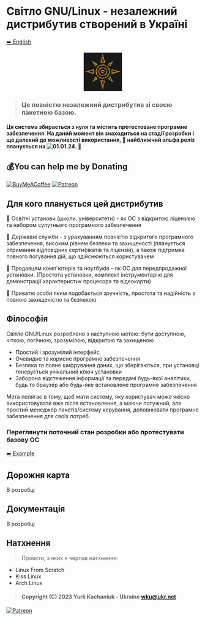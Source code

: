 
# Світло GNU/Linux - незалежний дистрибутив створений в Україні  
<p><a href="readme.md">➡️ English </a></p>

<p align="center">  <img width="100" height="100" src="assets/logo.jpeg"></p>


> ### Це повністю незалежний дистрибутив зі своєю пакетною базою.


#### Ця система збирається з нуля та містить протестоване програмне забезпечення. На даний момент він знаходиться на стадії розробки і ще далекий до можливості використання, 🚩 найближчий альфа реліз планується на ![01.01.24](https://img.shields.io/static/v1?label=&message=01.01.24&color=red). 🏁


## 💰You can help me by Donating
[![BuyMeACoffee](https://img.shields.io/badge/Buy%20Me%20a%20Coffee-ffdd00?style=for-the-badge&logo=buy-me-a-coffee&logoColor=black)](https://buymeacoffee.com/kachanyk) 
[![Patreon](https://img.shields.io/badge/Patreon-F96854?style=for-the-badge&logo=patreon&logoColor=white)](https://www.patreon.com/SvitloLinux) 



## Для кого планується цей дистрибутив


  🔸 Освітні установи (школи, університети) - як ОС з відкритою ліцензією та набором супутнього програмного забезпечення

  🔸 Державні служби - з урахуванням повністю відкритого програмного забезпечення, високим рівнем безпеки та захищеності (планується отримання відповідних сертифікатів та ліцензій), а також підтримка повного логування дій, що здійснюються користувачем

  🔸 Продавцям комп'ютерів та ноутбуків – як ОС для передпродажної установки. (Простота установки, комплект інструментарію для демонстрації характеристик процесора та відеокарти)

  🔸 Приватні особи яким подобається зручність, простота та надійність з повною захищеністю та безпекою
 

## Філософія

Світло GNU/Linux розроблено з наступною метою: бути доступною, чіткою, логічною, зрозумілою, відкритою та захищеною


* Простий і зрозумілий інтерфейс
* Очевидне та корисне програмне забезпечення
* Безпека та повне шифрування даних, що зберігаються, при установці генерується унікальний ключ установки
* Заборона відстеження інформації та передачі будь-якої аналітики, будь то браузер або будь-яке встановлене програмне забезпечення


Мета полягає в тому, щоб мати систему, яку користувач може якісно використовувати вже після встановлення, а маючи потужний, але простий менеджер пакетів/систему керування, доповнювати програмне забезпечення для своїх потреб. 



### Переглянути поточний стан розробки або протестувати базову ОС
<p><a href="example-uk.md"> ➡️ Example </a></p>

## Дорожня карта

В розробці


## Документація

В розробці

## Натхнення

> Проекти, з яких я черпав натхнення:

* Linux From Scratch
* Kiss Linux 
* Arch Linux




> #### Copyright (C) 2023 Yurii Kachaniuk - Ukraine <wku@ukr.net>


[![Patreon](https://img.shields.io/badge/Telegram-2CA5E0?style=for-the-badge&logo=telegram&logoColor=white
)](https://t.me/SvitloLinux) 
